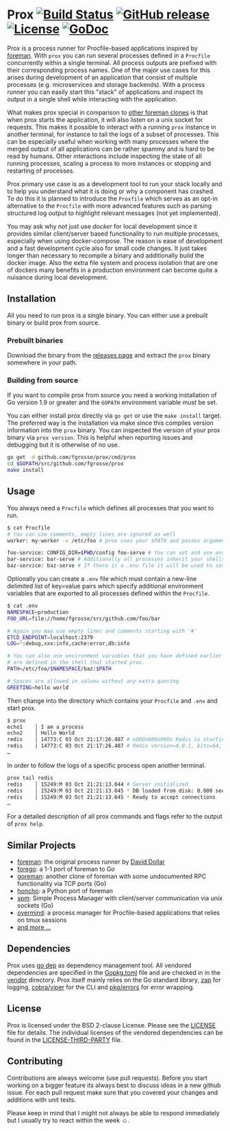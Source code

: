 # Prox [![Build Status](https://travis-ci.org/fgrosse/prox.png)](https://travis-ci.org/fgrosse/prox) [![GitHub release](https://img.shields.io/github/tag/fgrosse/prox.svg?style=flat)](https://github.com/fgrosse/prox/releases)  [![License](https://img.shields.io/github/license/fgrosse/prox.svg)](https://github.com/fgrosse/prox/blob/master/LICENSE) [![GoDoc](https://godoc.org/github.com/fgrosse/prox?status.svg)](https://godoc.org/github.com/fgrosse/prox)

Prox is a process runner for Procfile-based applications inspired by [foreman][foreman].
With `prox` you can run several processes defined in a `Procfile` concurrently
within a single terminal. All process outputs are prefixed with their corresponding
process names. One of the major use cases for this arises during development of an
application that consist of multiple processes (e.g. microservices and storage backends).
With a process runner you can easily start this "stack" of applications and inspect its
output in a single shell while interacting with the application. 

What makes prox special in comparison to [other foreman clones](#similar-projects)
is that when prox starts the application, it will also listen on a unix socket for
requests. This makes it possible to interact with a running `prox` instance in
another terminal, for instance to tail the logs of a subset of processes. This can
be especially useful when working with many processes where the merged output of
all applications can be rather spammy and is hard to be read by humans. Other
interactions include inspecting the state of all running processes, scaling a
process to more instances or stopping and restarting of processes.

Prox primary use case is as a development tool to run your stack locally and to
help you understand what it is doing or why a component has crashed. To do this
it is planned to introduce the `Proxfile` which serves as an opt-in alternative
to the `Procfile` with more advanced features such as parsing structured log output
to highlight relevant messages (not yet implemented).

You may ask why not just use *docker* for local development since it provides similar
client/server based functionality to run multiple processes, especially when
using docker-compose. The reason is ease of development and a fast development cycle
also for small code changes. It just takes longer than necessary to recompile a binary
and additionally build the docker image. Also the extra file system and process isolation
that are one of dockers many benefits in a production environment can become quite
a nuisance during local development.

## Installation

All you need to run prox is a single binary. You can either use a prebuilt
binary or build prox from source.

### Prebuilt binaries

Download the binary from the [releases page][releases] and extract the `prox` binary
somewhere in your path.

### Building from source

If you want to compile prox from source you need a working installation of Go
version 1.9 or greater and the `GOPATH` environment variable must be set.

You can either install prox directly via `go get` or use the `make install` target.
The preferred way is the installation via make since this compiles version information
into the `prox` binary. You can inspected the version of your prox binary via
`prox version`. This is helpful when reporting issues and debugging but it is
otherwise of no use.

```bash
go get -d github.com/fgrosse/prox/cmd/prox
cd $GOPATH/src/github.com/fgrosse/prox
make install
```

## Usage

You always need a `Procfile` which defines all processes that you want to run.

```bash
$ cat Procfile
# You can use comments, empty lines are ignored as well
worker: my-worker -v /etc/foo # prox uses your $PATH and passes arguments and flags as expected

foo-service: CONFIG_DIR=$PWD/config foo-serve # You can set and use environment variables per job
bar-service: bar-serve # Additionally all processes inherit your shells environment
baz-service: baz-serve # If there is a .env file it will be used to set variables for all processes
```

Optionally you can create a `.env` file which must contain a new-line delimited
list of key=value pairs which specify additional environment variables that are
exported to all processes defined within the `Procfile`.

```bash
$ cat .env
NAMESPACE=production
FOO_URL=file://home/fgrosse/src/github.com/foo/bar

# Again you may use empty lines and comments starting with '#'
ETCD_ENDPOINT=localhost:2379
LOG=*:debug,xxx:info,cache:error,db:info

# You can also use environment variables that you have defined earlier or that
# are defined in the shell that started prox.
PATH=/etc/foo/$NAMESPACE/baz:$PATH

# Spaces are allowed in values without any extra quoting
GREETING=hello world
```

Then change into the directory which contains your `Procfile` and `.env` and start
prox.

```bash
$ prox
echo1    │ I am a process
echo2    │ Hello World
redis    │ 14773:C 03 Oct 21:17:26.487 # oO0OoO0OoO0Oo Redis is starting oO0OoO0OoO0Oo
redis    │ 14773:C 03 Oct 21:17:26.487 # Redis version=4.0.1, bits=64, commit=00000000, modified=0, pid=14773, just started
…
```

In order to follow the logs of a specific process open another terminal.

```bash
prox tail redis
redis    │ 15249:M 03 Oct 21:21:13.044 # Server initialized
redis    │ 15249:M 03 Oct 21:21:13.045 * DB loaded from disk: 0.000 seconds
redis    │ 15249:M 03 Oct 21:21:13.045 * Ready to accept connections
…
``` 

For a detailed description of all prox commands and flags refer to the output
of `prox help`.

## Similar Projects

- [foreman][foreman]: the original process runner by [David Dollar][foreman-blog]
- [forego][forego]: a 1-1 port of foreman to Go
- [goreman][goreman]: another clone of foreman with some undocumented RPC functionality via TCP ports (Go)
- [honcho][honcho]: a Python port of foreman
- [spm][spm]: Simple Process Manager with client/server communication via unix sockets (Go)
- [overmind][overmind]: a process manager for Procfile-based applications that relies on tmux sessions
- [and more …][more-similar]

## Dependencies

Prox uses [go dep][go-dep] as dependency management tool. All vendored dependencies
are specified in the [Gopkg.toml](Gopkg.toml) file and are checked in in the [vendor](vendor)
directory. Prox itself mainly relies on the Go standard library, [zap][zap] for logging,
[cobra/viper][cobra] for the CLI and [pkg/errors][pkg-errors] for error wrapping.

## License

Prox is licensed under the BSD 2-clause License. Please see the [LICENSE](LICENSE)
file for details. The individual licenses of the vendored dependencies can be
found in the [LICENSE-THIRD-PARTY](LICENSE-THIRD-PARTY) file.

## Contributing

Contributions are always welcome (use pull requests). Before you start working on
a bigger feature its always best to discuss ideas in a new github issue. For each
pull request make sure that you covered your changes and additions with unit tests.

Please keep in mind that I might not always be able to respond immediately but I
usually try to react within the week ☺.

[foreman]: https://github.com/ddollar/foreman
[forego]: https://github.com/ddollar/forego
[honcho]: https://github.com/nickstenning/honcho
[goreman]: https://github.com/mattn/goreman
[spm]: https://github.com/bytegust/spm
[overmind]: https://github.com/DarthSim/overmind
[releases]: https://github.com/fgrosse/prox/releases
[foreman-blog]: http://blog.daviddollar.org/2011/05/06/introducing-foreman.html
[more-similar]: https://github.com/ddollar/foreman#ports
[go-dep]: https://github.com/golang/dep
[zap]: https://godoc.org/go.uber.org/zap
[cobra]: https://github.com/spf13/cobra
[pkg-errors]: https://github.com/pkg/errors
